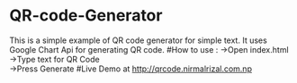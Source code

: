 # QR-code-Generator
This is a simple example of QR code generator for simple text.
It uses Google Chart Api for generating QR code.
#How to use :
->Open index.html<br>
->Type text for QR Code<br>
->Press Generate
#Live Demo at
http://qrcode.nirmalrizal.com.np
